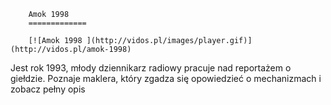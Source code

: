 
        Amok 1998 
        =============
        
        [![Amok 1998 ](http://vidos.pl/images/player.gif)](http://vidos.pl/amok-1998)
        
        
 Jest rok 1993, młody dziennikarz radiowy pracuje nad reportażem o giełdzie. Poznaje maklera, który zgadza się opowiedzieć o mechanizmach i zobacz pełny opis
    